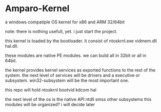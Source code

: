 # Amparo-Kernel
a windows compatiple OS kernel for x86 and ARM 32/64bit

note: there is nothing usefull, yet. i just start the project.

this kernel is loaded by the bootloader. it consist of ntoskrnl.exe vidmem.dll hal.dll.

these modules are native PE modules.
we can build all in 32bit or all in 64bit.

the kernel provides kernel services as exported functions to the rest of the system.
the next level of services will be drivers and a executive or subsystem. win32-subsystem will be the most important one.

this repo will hold ntoskrnl bootvid kdcom hal

the next level of the os is the native API ntdll smss other subsystems  this modules will be organized? i will decide later
